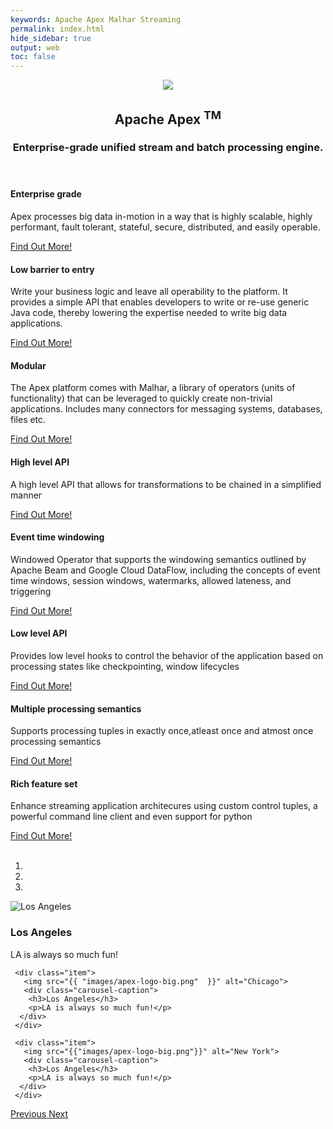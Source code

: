 ```yaml
---
keywords: Apache Apex Malhar Streaming
permalink: index.html
hide_sidebar: true
output: web
toc: false
---
```



<!-- Page Content -->
<div class="container">

 <!-- Jumbotron Header -->
 <header class="jumbotron my-4">
    <div class="row">
          <div class="col-sm-4 apexlogotext">
            <img src="{{ "images/apex-logo-big.png"  }}"/>
          </div>
          <div class="col-sm-16 apexlogotext">
            <h2 class="display-3 whitetext">Apache Apex <sup class="whitetext">TM</sup></h2>
            <h3 class="whitetext">Enterprise-grade unified stream and batch processing engine. </h3>
          </div>
    </div>
   </header>

 <!-- Page Features -->
 <div class="row text-center">

   <div class="col-lg-3 col-md-6 mb-4">
     <div class="card">
       <div class="card-body">
         <h4 class="card-title">Enterprise grade</h4>
         <p class="card-text">Apex processes big data in-motion in a way that is highly scalable, highly performant, fault tolerant, stateful, secure, distributed, and easily operable.</p>
       </div>
       <div class="card-footer">
         <a href="#" class="btn btn-primary">Find Out More!</a>
       </div>
     </div>
   </div>

   <div class="col-lg-3 col-md-6 mb-4">
     <div class="card">
       <div class="card-body">
         <h4 class="card-title">Low barrier to entry</h4>
         <p class="card-text">Write your business logic and leave all operability to the platform. It provides a simple API that enables developers to write or re-use generic Java code, thereby lowering the expertise needed to write big data applications.</p>
       </div>
       <div class="card-footer">
         <a href="#" class="btn btn-primary">Find Out More!</a>
       </div>
     </div>
   </div>

   <div class="col-lg-3 col-md-6 mb-4">
     <div class="card">
       <div class="card-body">
         <h4 class="card-title">Modular</h4>
         <p class="card-text">The Apex platform comes with Malhar, a library of operators (units of functionality) that can be leveraged to quickly create non-trivial applications. Includes many connectors for messaging systems, databases, files etc.</p>
       </div>
       <div class="card-footer">
         <a href="#" class="btn btn-primary">Find Out More!</a>
       </div>
     </div>
   </div>

   <div class="col-lg-3 col-md-6 mb-4">
     <div class="card">
       <div class="card-body">
         <h4 class="card-title">High level API</h4>
         <p class="card-text">A high level API that allows for transformations to be chained in a simplified manner</p>
       </div>
       <div class="card-footer">
         <a href="#" class="btn btn-primary">Find Out More!</a>
       </div>
     </div>
   </div>

 </div>
 <!-- /.row -->

 <div class="row text-center">

   <div class="col-lg-3 col-md-6 mb-4">
     <div class="card">
       <div class="card-body">
         <h4 class="card-title">Event time windowing</h4>
         <p class="card-text">Windowed Operator that supports the windowing semantics outlined by Apache Beam and Google Cloud DataFlow, including the concepts of event time windows, session windows, watermarks, allowed lateness, and triggering</p>
       </div>
       <div class="card-footer">
         <a href="#" class="btn btn-primary">Find Out More!</a>
       </div>
     </div>
   </div>

   <div class="col-lg-3 col-md-6 mb-4">
     <div class="card">
       <div class="card-body">
         <h4 class="card-title">Low level API</h4>
         <p class="card-text">Provides low level hooks to control the behavior of the application based on processing states like checkpointing, window lifecycles</p>
       </div>
       <div class="card-footer">
         <a href="#" class="btn btn-primary">Find Out More!</a>
       </div>
     </div>
   </div>

   <div class="col-lg-3 col-md-6 mb-4">
     <div class="card">
       <div class="card-body">
         <h4 class="card-title">Multiple processing semantics</h4>
         <p class="card-text">Supports processing tuples in exactly once,atleast once and atmost once processing semantics</p>
       </div>
       <div class="card-footer">
         <a href="#" class="btn btn-primary">Find Out More!</a>
       </div>
     </div>
   </div>

   <div class="col-lg-3 col-md-6 mb-4">
     <div class="card">
       <div class="card-body">
         <h4 class="card-title">Rich feature set</h4>
         <p class="card-text">Enhance streaming application architecures using custom control tuples, a powerful command line client and even support for python</p>
       </div>
       <div class="card-footer">
         <a href="#" class="btn btn-primary">Find Out More!</a>
       </div>
     </div>
   </div>

 </div>
 <!-- /.row -->

 <br>

 <div id="poweredByApexCarousel" class="carousel slide apexlogotext" data-ride="carousel">
   <!-- Indicators -->
   <ol class="carousel-indicators">
     <li data-target="#poweredByApexCarousel" data-slide-to="0" class="active"></li>
     <li data-target="#poweredByApexCarousel" data-slide-to="1"></li>
     <li data-target="#poweredByApexCarousel" data-slide-to="2"></li>
   </ol>

   <!-- Wrapper for slides -->
   <div class="carousel-inner">
     <div class="item active">
       <img src="{{ "images/apex-logo-big.png"  }}" alt="Los Angeles">
       <div class="carousel-caption">
        <h3>Los Angeles</h3>
        <p>LA is always so much fun!</p>
      </div>
     </div>

     <div class="item">
       <img src="{{ "images/apex-logo-big.png"  }}" alt="Chicago">
       <div class="carousel-caption">
        <h3>Los Angeles</h3>
        <p>LA is always so much fun!</p>
      </div>
     </div>

     <div class="item">
       <img src="{{"images/apex-logo-big.png"}}" alt="New York">
       <div class="carousel-caption">
        <h3>Los Angeles</h3>
        <p>LA is always so much fun!</p>
      </div>
     </div>
   </div>

   <!-- Left and right controls -->
   <a class="left carousel-control" href="#poweredByApexCarousel" data-slide="prev">
     <span class="glyphicon glyphicon-chevron-left"></span>
     <span class="sr-only">Previous</span>
   </a>
   <a class="right carousel-control" href="#poweredByApexCarousel" data-slide="next">
     <span class="glyphicon glyphicon-chevron-right"></span>
     <span class="sr-only">Next</span>
   </a>
 </div>

</div>
<!-- /.container -->

